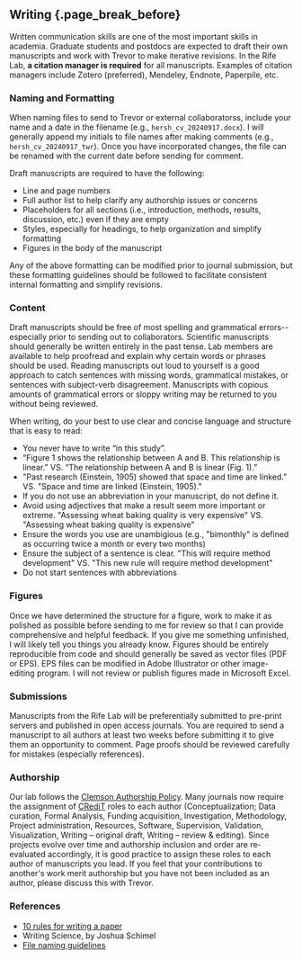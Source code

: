 ## Writing {.page_break_before}

Written communication skills are one of the most important skills in academia. 
Graduate students and postdocs are expected to draft their own manuscripts and work with Trevor to make iterative revisions.
In the Rife Lab, **a citation manager is required** for all manuscripts.
Examples of citation managers include Zotero (preferred), Mendeley, Endnote, Paperpile, etc.

### Naming and Formatting
When naming files to send to Trevor or external collaboratorss, include your name and a date in the filename (e.g., `hersh_cv_20240917.docx`).
I will generally append my initials to file names after making comments (e.g., `hersh_cv_20240917_twr`).
Once you have incorporated changes, the file can be renamed with the current date before sending for comment.

Draft manuscripts are required to have the following:
* Line and page numbers
* Full author list to help clarify any authorship issues or concerns
* Placeholders for all sections (i.e., introduction, methods, results, discussion, etc.) even if they are empty
* Styles, especially for headings, to help organization and simplify formatting
* Figures in the body of the manuscript

Any of the above formatting can be modified prior to journal submission, but these formatting guidelines should be followed to facilitate consistent internal formatting and simplify revisions.

### Content
Draft manuscripts should be free of most spelling and grammatical errors--especially prior to sending out to collaborators.
Scientific manuscripts should generally be written entirely in the past tense.
Lab members are available to help proofread and explain why certain words or phrases should be used.
Reading manuscripts out loud to yourself is a good approach to catch sentences with missing words, grammatical mistakes, or sentences with subject-verb disagreement.
Manuscripts with copious amounts of grammatical errors or sloppy writing may be returned to you without being reviewed.

When writing, do your best to use clear and concise language and structure that is easy to read:
* You never have to write “in this study”.
* “Figure 1 shows the relationship between A and B. This relationship is linear.” VS. “The relationship between A and B is linear (Fig. 1).”
* "Past research (Einstein, 1905) showed that space and time are linked." VS. "Space and time are linked (Einstein, 1905)."
* If you do not use an abbreviation in your manuscript, do not define it.
* Avoid using adjectives that make a result seem more important or extreme. "Assessing wheat baking quality is very expensive" VS. "Assessing wheat baking quality is expensive"
* Ensure the words you use are unambigious (e.g., "bimonthly" is defined as occurring twice a month or every two months)
* Ensure the subject of a sentence is clear. "This will require method development" VS. "This new rule will require method development"
* Do not start sentences with abbreviations

### Figures
Once we have determined the structure for a figure, work to make it as polished as possible before sending to me for review so that I can provide comprehensive and helpful feedback.
If you give me something unfinished, I will likely tell you things you already know.
Figures should be entirely reproducible from code and should generally be saved as vector files (PDF or EPS).
EPS files can be modified in Adobe Illustrator or other image-editing program.
I will not review or publish figures made in Microsoft Excel.

### Submissions
Manuscripts from the Rife Lab will be preferentially submitted to pre-print servers and published in open access journals.
You are required to send a manuscript to all authors at least two weeks before submitting it to give them an opportunity to comment. Page proofs should be reviewed carefully for mistakes (especially references).

### Authorship
Our lab follows the [Clemson Authorship Policy](https://media.clemson.edu/research/orc/rcr/rcr-authorship.pdf).
Many journals now require the assignment of [CRediT](https://credit.niso.org) roles to each author (Conceptualization; Data curation, Formal Analysis, Funding acquisition, Investigation, Methodology, Project administration, Resources, Software, Supervision, Validation, Visualization, Writing – original draft, Writing – review & editing).
Since projects evolve over time and authorship inclusion and order are re-evaluated accordingly, it is good practice to assign these roles to each author of manuscripts you lead.
If you feel that your contributions to another's work merit authorship but you have not been included as an author, please discuss this with Trevor.

### References
* [10 rules for writing a paper](https://www.science.org/content/article/how-write-research-paper)
* Writing Science, by Joshua Schimel
* [File naming guidelines](http://www2.stat.duke.edu/~rcs46/lectures_2015/01-markdown-git/slides/naming-slides/naming-slides.pdf.)